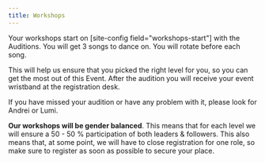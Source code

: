 ```yaml
---
title: Workshops
---
```


Your workshops start on [site-config field="workshops-start"] with the Auditions. You will get 3 songs to dance on. You will rotate before each song.

This will help us ensure that you picked the right level for you, so you can get the most out of this Event. After the audition you will receive your event wristband at the registration desk.

If you have missed your audition or have any problem with it, please look for Andrei or Lumi.

**Our workshops will be gender balanced**. This means that for each level we will ensure a 50 - 50 % participation of both leaders & followers. This also means that, at some point, we will have to close registration for one role, so make sure to register as soon as possible to secure your place.